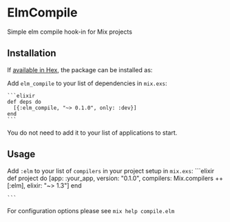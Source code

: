 # ElmCompile

Simple elm compile hook-in for Mix projects

## Installation

If [available in Hex](https://hex.pm/docs/publish), the package can be installed as:

  Add `elm_compile` to your list of dependencies in `mix.exs`:

    ```elixir
    def deps do
      [{:elm_compile, "~> 0.1.0", only: :dev}]
    end
    ```
  You do not need to add it to your list of applications to start.

## Usage
Add `:elm` to your list of `compilers` in your project setup in `mix.exs`:
    ```elixir
    def project do
      [app: :your_app,
       version: "0.1.0",
       compilers: Mix.compilers ++ [:elm],
       elixir: "~> 1.3"]
    end

    ```

  For configuration options please see `mix help compile.elm`
